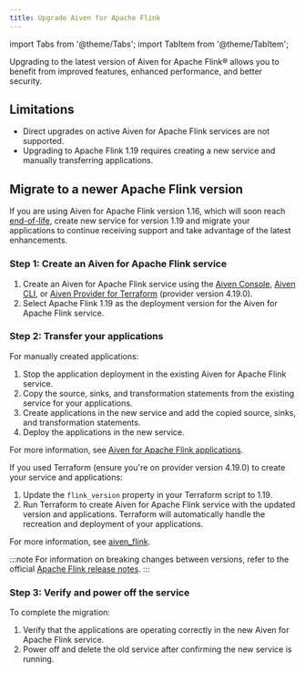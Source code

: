 ```yaml
---
title: Upgrade Aiven for Apache Flink
---
```

import Tabs from '@theme/Tabs';
import TabItem from '@theme/TabItem';

Upgrading to the latest version of Aiven for Apache Flink® allows you to benefit from improved features, enhanced performance, and better security.

## Limitations

- Direct upgrades on active Aiven for Apache Flink services are not supported.
- Upgrading to Apache Flink 1.19 requires creating a new service and manually
  transferring applications.

## Migrate to a newer Apache Flink version

If you are using Aiven for Apache Flink version 1.16, which will soon
reach [end-of-life](/docs/platform/reference/eol-for-major-versions#aiven-for-flink),
create new service for version 1.19 and migrate your applications to continue
receiving support and take advantage of the latest enhancements.

### Step 1: Create an Aiven for Apache Flink service

1. Create an Aiven for Apache Flink service using the
   [Aiven Console](https://console.aiven.io/), [Aiven CLI](/docs/tools/cli/service/flink),
   or [Aiven Provider for Terraform](/docs/tools/terraform) (provider version 4.19.0).
1. Select Apache Flink 1.19 as the deployment version for the
   Aiven for Apache Flink service.

### Step 2: Transfer your applications

<Tabs groupId="transfer">
<TabItem value="manual" label="Manual" default>

For manually created applications:

1. Stop the application deployment in the existing Aiven for Apache Flink service.
1. Copy the source, sinks, and transformation statements from the existing
   service for your applications.
1. Create applications in the new service and add the copied source, sinks, and
   transformation statements.
1. Deploy the applications in the new service.

For more information, see [Aiven for Apache Flink applications](/docs/products/flink/howto/create-flink-applications).

</TabItem>
<TabItem value="terraform" label="Using Terraform">

If you used Terraform (ensure you're on provider version 4.19.0) to create your service
and applications:

1. Update the `flink_version` property in your Terraform script to 1.19.
1. Run Terraform to create Aiven for Apache Flink service with the updated
   version and applications. Terraform will automatically handle the recreation and
   deployment of your applications.

For more information, see [aiven_flink](https://registry.terraform.io/providers/aiven/aiven/latest/docs/resources/flink).

</TabItem>
</Tabs>

:::note
For information on breaking changes between versions, refer to the official [Apache Flink release notes](https://nightlies.apache.org/flink/flink-docs-release-1.19/release-notes/flink-1.19/).
:::

### Step 3: Verify and power off the service

To complete the migration:

1. Verify that the applications are operating correctly in the new
   Aiven for Apache Flink service.
1. Power off and delete the old service after confirming the new service is running.
